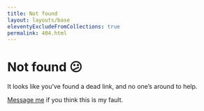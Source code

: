 ```yaml
---
title: Not found
layout: layouts/base
eleventyExcludeFromCollections: true
permalink: 404.html
---
```


# Not found 😕

It looks like you’ve found a dead link, and no one’s around to help.

<a class="callout-text" href="/#contact">Message me</a> if you think this is my fault.
